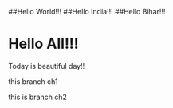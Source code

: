 ##Hello World!!!
##Hello India!!!
##Hello Bihar!!!

Hello All!!!
=======
Today is beautiful day!!

this branch ch1

this is branch ch2

